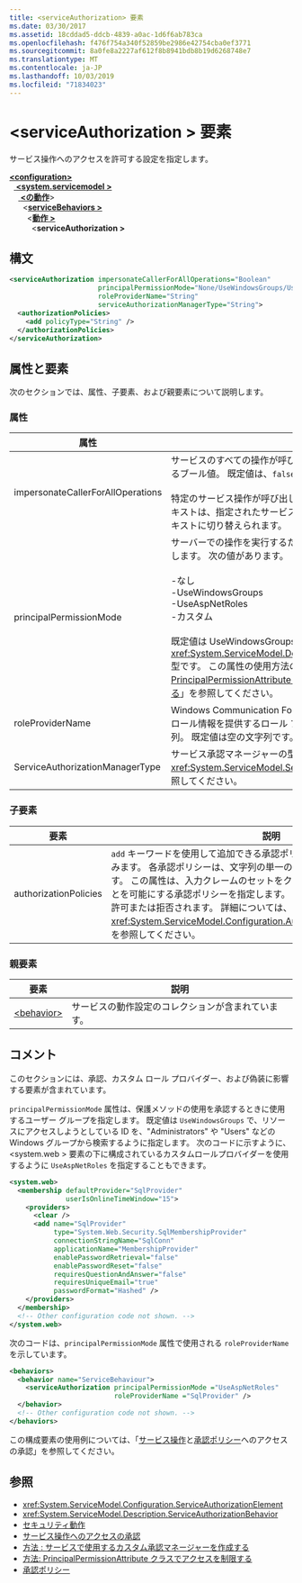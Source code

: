 ```yaml
---
title: <serviceAuthorization> 要素
ms.date: 03/30/2017
ms.assetid: 18cddad5-ddcb-4839-a0ac-1d6f6ab783ca
ms.openlocfilehash: f476f754a340f52859be2986e42754cba0ef3771
ms.sourcegitcommit: 8a0fe8a2227af612f8b8941bdb8b19d6268748e7
ms.translationtype: MT
ms.contentlocale: ja-JP
ms.lasthandoff: 10/03/2019
ms.locfileid: "71834023"
---
```

# <a name="serviceauthorization-element"></a>\<serviceAuthorization > 要素

サービス操作へのアクセスを許可する設定を指定します。

[ **\<configuration>** ](../configuration-element.md)\
&nbsp;&nbsp;[ **\<system.servicemodel >** ](system-servicemodel.md)\
&nbsp;&nbsp;&nbsp;&nbsp;[ **\<の動作**](behaviors.md)>\
&nbsp;&nbsp;&nbsp;&nbsp;&nbsp;&nbsp;\<[**serviceBehaviors >** ](servicebehaviors.md)\
&nbsp;&nbsp;&nbsp;&nbsp;&nbsp;&nbsp;&nbsp;&nbsp;\<[**動作 >** ](behavior-of-servicebehaviors.md)\
&nbsp;&nbsp;&nbsp;&nbsp;&nbsp;&nbsp;&nbsp;&nbsp;&nbsp;&nbsp;\<**serviceAuthorization >**  

## <a name="syntax"></a>構文

```xml
<serviceAuthorization impersonateCallerForAllOperations="Boolean"
                      principalPermissionMode="None/UseWindowsGroups/UseAspNetRoles/Custom"
                      roleProviderName="String"
                      serviceAuthorizationManagerType="String">
  <authorizationPolicies>
    <add policyType="String" />
  </authorizationPolicies>
</serviceAuthorization>
```

## <a name="attributes-and-elements"></a>属性と要素

次のセクションでは、属性、子要素、および親要素について説明します。

### <a name="attributes"></a>属性

|属性|説明|  
|---------------|-----------------|  
|impersonateCallerForAllOperations|サービスのすべての操作が呼び出し元を偽装するかどうかを指定するブール値。 既定値は、`false` です。<br /><br /> 特定のサービス操作が呼び出し元を偽装する場合、スレッド コンテキストは、指定されたサービスを実行する前に呼び出し元のコンテキストに切り替えられます。|  
|principalPermissionMode|サーバーでの操作を実行するために使用されるプリンシパルを設定します。 次の値があります。<br /><br /> -なし<br />-UseWindowsGroups<br />-UseAspNetRoles<br />-カスタム<br /><br /> 既定値は UseWindowsGroups です。 値は、<xref:System.ServiceModel.Description.PrincipalPermissionMode> 型です。 この属性の使用方法の詳細については、「[方法: PrincipalPermissionAttribute クラスを使用してアクセスを制限する](../../../wcf/how-to-restrict-access-with-the-principalpermissionattribute-class.md)」を参照してください。|  
|roleProviderName|Windows Communication Foundation (WCF) アプリケーションにロール情報を提供するロール プロバイダーの名前を指定する文字列。 既定値は空の文字列です。|  
|ServiceAuthorizationManagerType|サービス承認マネージャーの型を含む文字列。 詳細については、「 <xref:System.ServiceModel.ServiceAuthorizationManager>」を参照してください。|  

### <a name="child-elements"></a>子要素

|要素|説明|  
|-------------|-----------------|  
|authorizationPolicies|`add` キーワードを使用して追加できる承認ポリシーの種類のコレクションを含みます。 各承認ポリシーは、文字列の単一の必須属性 `policyType` を含みます。 この属性は、入力クレームのセットをクレームの別のセットに変換することを可能にする承認ポリシーを指定します。 アクセス制御は、それに基づいて許可または拒否されます。 詳細については、「 <xref:System.ServiceModel.Configuration.AuthorizationPolicyTypeElement>」を参照してください。|  

### <a name="parent-elements"></a>親要素

|要素|説明|  
|-------------|-----------------|  
|[\<behavior>](behavior-of-endpointbehaviors.md)|サービスの動作設定のコレクションが含まれています。|  

## <a name="remarks"></a>コメント

このセクションには、承認、カスタム ロール プロバイダー、および偽装に影響する要素が含まれています。  
  
`principalPermissionMode` 属性は、保護メソッドの使用を承認するときに使用するユーザー グループを指定します。 既定値は `UseWindowsGroups` で、リソースにアクセスしようとしている ID を、"Administrators" や "Users" などの Windows グループから検索するように指定します。 次のコードに示すように、\<system.web > 要素の下に構成されているカスタムロールプロバイダーを使用するように `UseAspNetRoles` を指定することもできます。

```xml
<system.web>
  <membership defaultProvider="SqlProvider"
              userIsOnlineTimeWindow="15">
    <providers>
      <clear />
      <add name="SqlProvider"
           type="System.Web.Security.SqlMembershipProvider"
           connectionStringName="SqlConn"
           applicationName="MembershipProvider"
           enablePasswordRetrieval="false"
           enablePasswordReset="false"
           requiresQuestionAndAnswer="false"
           requiresUniqueEmail="true"
           passwordFormat="Hashed" />
    </providers>
  </membership>
  <!-- Other configuration code not shown. -->
</system.web>
```
  
次のコードは、`principalPermissionMode` 属性で使用される `roleProviderName` を示しています。
  
```xml
<behaviors>
  <behavior name="ServiceBehaviour">
    <serviceAuthorization principalPermissionMode ="UseAspNetRoles"
                          roleProviderName ="SqlProvider" />
  </behavior>
  <!-- Other configuration code not shown. -->
</behaviors>
```

この構成要素の使用例については、「[サービス操作](../../../wcf/samples/authorizing-access-to-service-operations.md)と[承認ポリシー](../../../wcf/samples/authorization-policy.md)へのアクセスの承認」を参照してください。
  
## <a name="see-also"></a>参照

- <xref:System.ServiceModel.Configuration.ServiceAuthorizationElement>
- <xref:System.ServiceModel.Description.ServiceAuthorizationBehavior>
- [セキュリティ動作](../../../wcf/feature-details/security-behaviors-in-wcf.md)
- [サービス操作へのアクセスの承認](../../../wcf/samples/authorizing-access-to-service-operations.md)
- [方法 : サービスで使用するカスタム承認マネージャーを作成する](../../../wcf/extending/how-to-create-a-custom-authorization-manager-for-a-service.md)
- [方法: PrincipalPermissionAttribute クラスでアクセスを制限する](../../../wcf/how-to-restrict-access-with-the-principalpermissionattribute-class.md)
- [承認ポリシー](../../../wcf/samples/authorization-policy.md)
